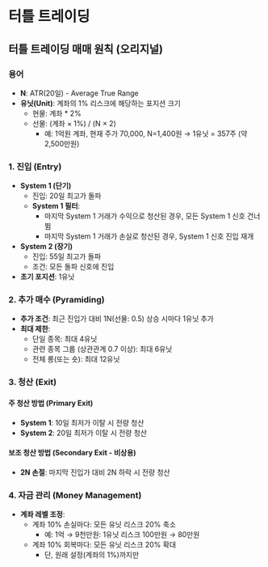# 터틀 트레이딩

## 터틀 트레이딩 매매 원칙 (오리지널)

### 용어
- **N**: ATR(20일) - Average True Range
- **유닛(Unit)**: 계좌의 1% 리스크에 해당하는 포지션 크기
  - 현물: 계좌 * 2% 
  - 선물: (계좌 × 1%) / (N × 2)
    - 예: 1억원 계좌, 현재 주가 70,000, N=1,400원 → 1유닛 = 357주 (약 2,500만원)

### 1. 진입 (Entry)
- **System 1 (단기)**
  - 진입: 20일 최고가 돌파
  - **System 1 필터**: 
    - 마지막 System 1 거래가 수익으로 청산된 경우, 모든 System 1 신호 건너뜀
    - 마지막 System 1 거래가 손실로 청산된 경우, System 1 신호 진입 재개
- **System 2 (장기)**
  - 진입: 55일 최고가 돌파
  - 조건: 모든 돌파 신호에 진입
- **초기 포지션**: 1유닛

### 2. 추가 매수 (Pyramiding)
- **추가 조건**: 최근 진입가 대비 1N(선물: 0.5) 상승 시마다 1유닛 추가
- **최대 제한**:
  - 단일 종목: 최대 4유닛
  - 관련 종목 그룹 (상관관계 0.7 이상): 최대 6유닛
  - 전체 롱(또는 숏): 최대 12유닛

### 3. 청산 (Exit)
#### 주 청산 방법 (Primary Exit)
- **System 1**: 10일 최저가 이탈 시 전량 청산
- **System 2**: 20일 최저가 이탈 시 전량 청산
#### 보조 청산 방법 (Secondary Exit - 비상용)
- **2N 손절**: 마지막 진입가 대비 2N 하락 시 전량 청산

### 4. 자금 관리 (Money Management)
- **계좌 레벨 조정**:
  - 계좌 10% 손실마다: 모든 유닛 리스크 20% 축소
    - 예: 1억 → 9천만원: 1유닛 리스크 100만원 → 80만원
  - 계좌 10% 회복마다: 모든 유닛 리스크 20% 확대
    - 단, 원래 설정(계좌의 1%)까지만



